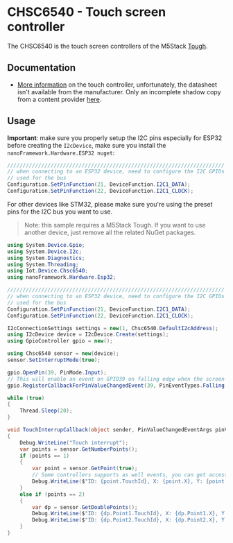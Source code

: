 # CHSC6540 - Touch screen controller

The CHSC6540 is the touch screen controllers of the M5Stack [Tough](https://docs.m5stack.com/en/core/tough).

## Documentation

- [More information](https://github.com/m5stack/M5Tough/blob/master/src/M5Touch.cpp) on the touch controller, unfortunately, the datasheet isn't available from the manufacturer. Only an incomplete shadow copy from a content provider [here](https://szzxv.com/static/upload/file/20220301/1646141990530969.pdf).

## Usage

**Important**: make sure you properly setup the I2C pins especially for ESP32 before creating the `I2cDevice`, make sure you install the `nanoFramework.Hardware.ESP32 nuget`:

```csharp
//////////////////////////////////////////////////////////////////////
// when connecting to an ESP32 device, need to configure the I2C GPIOs
// used for the bus
Configuration.SetPinFunction(21, DeviceFunction.I2C1_DATA);
Configuration.SetPinFunction(22, DeviceFunction.I2C1_CLOCK);
```

For other devices like STM32, please make sure you're using the preset pins for the I2C bus you want to use.

> Note: this sample requires a M5Stack Tough.
> If you want to use another device, just remove all the related NuGet packages.

```csharp
using System.Device.Gpio;
using System.Device.I2c;
using System.Diagnostics;
using System.Threading;
using Iot.Device.Chsc6540;
using nanoFramework.Hardware.Esp32;

//////////////////////////////////////////////////////////////////////
// when connecting to an ESP32 device, need to configure the I2C GPIOs
// used for the bus
Configuration.SetPinFunction(21, DeviceFunction.I2C1_DATA);
Configuration.SetPinFunction(22, DeviceFunction.I2C1_CLOCK);

I2cConnectionSettings settings = new(1, Chsc6540.DefaultI2cAddress);
using I2cDevice device = I2cDevice.Create(settings);
using GpioController gpio = new();

using Chsc6540 sensor = new(device);
sensor.SetInterruptMode(true);

gpio.OpenPin(39, PinMode.Input);
// This will enable an event on GPIO39 on falling edge when the screen if touched
gpio.RegisterCallbackForPinValueChangedEvent(39, PinEventTypes.Falling, TouchInterrupCallback);

while (true)
{
    Thread.Sleep(20);
}

void TouchInterrupCallback(object sender, PinValueChangedEventArgs pinValueChangedEventArgs)
{
    Debug.WriteLine("Touch interrupt");
    var points = sensor.GetNumberPoints();
    if (points == 1)
    {
        var point = sensor.GetPoint(true);
        // Some controllers supports as well events, you can get access to them as well thru point.Event
        Debug.WriteLine($"ID: {point.TouchId}, X: {point.X}, Y: {point.Y}, Weight: {point.Weigth}, Misc: {point.Miscelaneous}");
    }
    else if (points == 2)
    {
        var dp = sensor.GetDoublePoints();
        Debug.WriteLine($"ID: {dp.Point1.TouchId}, X: {dp.Point1.X}, Y: {dp.Point1.Y}, Weight: {dp.Point1.Weigth}, Misc: {dp.Point1.Miscelaneous}");
        Debug.WriteLine($"ID: {dp.Point2.TouchId}, X: {dp.Point2.X}, Y: {dp.Point2.Y}, Weight: {dp.Point2.Weigth}, Misc: {dp.Point2.Miscelaneous}");
    }
}
```
